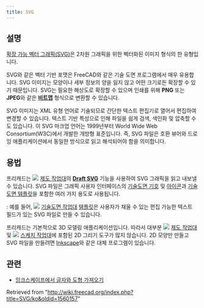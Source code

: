 ```yaml
---
title: SVG
---
```

## 설명

[확장 가능 벡터 그래픽(SVG)](https://en.wikipedia.org/wiki/Scalable_Vector_Graphics)은 2차원 그래픽을 위한 벡터화된 이미지 형식의 한 유형입니다.

SVG와 같은 벡터 기반 포맷은 FreeCAD와 같은 기술 도면 프로그램에서 매우 유용합니다. SVG 이미지는 모양이나 세부 정보의 양을 잃지 않고 어떤 크기로든 확장할 수 있기 때문입니다. SVG는 필요한 해상도로 확장할 수 있으며 인쇄를 위해 **PNG** 또는 **JPEG**와 같은 [**비트맵**](/index.php?title=Bitmap/ko&action=edit&redlink=1 "Bitmap/ko (page does not exist)") 형식으로 변환할 수 있습니다.

SVG 이미지는 XML 유형 언어로 기술되므로 간단한 텍스트 편집기로 열어서 편집하여 변경할 수 있습니다. 텍스트 기반 특성으로 인해 파일을 쉽게 검색, 색인화 및 압축할 수도 있습니다. 이 SVG 마크업 언어는 1999년부터 World Wide Web Consortium(W3C)에서 개발한 개방형 표준입니다. 즉, SVG 파일은 호환 뷰어와 드로잉 애플리케이션에서 동일한 방식으로 읽고 해석되어야 함을 의미합니다.

## 용법

프리캐드는 ![](/images/Workbench_Draft.svg) [제도 작업대](/Draft_Workbench/ko "Draft Workbench/ko")의 [**Draft SVG**](/index.php?title=Draft_SVG/ko&action=edit&redlink=1 "Draft SVG/ko (page does not exist)") 기능을 사용하여 SVG 그래픽을 읽고 내보낼 수 있습니다. SVG 파일은 그래픽 사용자 인터페이스의 [기술도면 기호](/TechDraw_Symbol/ko "TechDraw Symbol/ko") 및 [아이콘](/index.php?title=Artwork_Guidelines/ko&action=edit&redlink=1 "Artwork Guidelines/ko (page does not exist)")과 [기술도면 템플릿](/TechDraw_Templates/ko "TechDraw Templates/ko")을 포함한 여러 가지 용도로 사용됩니다.

:   예를 들어, ![](/images/Workbench_TechDraw.svg) [기술도면 작업대](/TechDraw_Workbench/ko "TechDraw Workbench/ko") [템플릿](/TechDraw_Templates/ko "TechDraw Templates/ko")은 사용자가 채울 수 있는 편집 가능한 텍스트 필드가 있는 SVG 파일로 만들 수 있습니다.

프리캐드는 기본적으로 3D 모델링 애플리케이션입니다. 따라서 대부분 ![](/images/Workbench_Draft.svg) [제도 작업대](/Draft_Workbench/ko "Draft Workbench/ko") 및 ![](/images/Workbench_Sketcher.svg) [스케치 작업대](/Sketcher_Workbench/ko "Sketcher Workbench/ko")에 포함된 2D 그리기 도구가 많지 않습니다. 2D 모양만 만들고 SVG 파일을 만들려면 [Inkscape](https://en.wikipedia.org/wiki/Inkscape)와 같은 대체 프로그램이 있습니다.

## 관련

* [잉크스케이프에서 글자와 도형 가져오기](/index.php?title=Import_text_and_geometry_from_Inkscape/ko&action=edit&redlink=1 "Import text and geometry from Inkscape/ko (page does not exist)")

Retrieved from "<http://wiki.freecad.org/index.php?title=SVG/ko&oldid=1560157>"